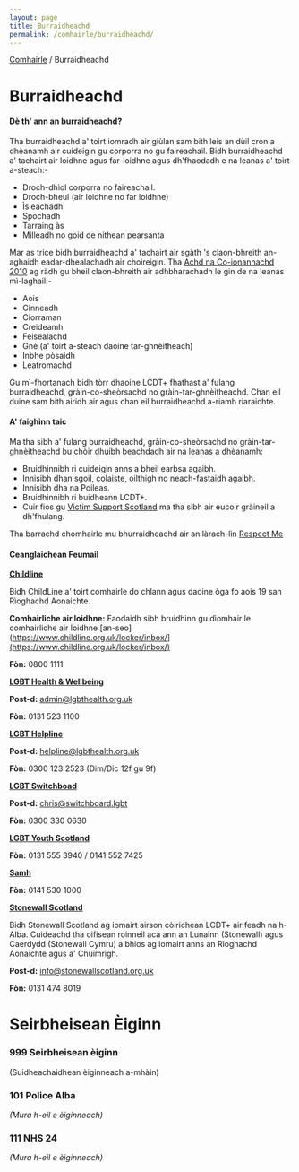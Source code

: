 ```yaml
---
layout: page
title: Burraidheachd
permalink: /comhairle/burraidheachd/
---
```


[Comhairle]({{site.baseurl}}/comhairle/) / Burraidheachd

# Burraidheachd

#### Dè th' ann an burraidheachd?

Tha burraidheachd a' toirt iomradh air giùlan sam bith leis an dùil cron a dhèanamh air cuideigin gu corporra no gu faireachail. Bidh burraidheachd a' tachairt air loidhne agus far-loidhne agus dh'fhaodadh e na leanas a' toirt a-steach:-

*   Droch-dhìol corporra no faireachail.
*   Droch-bheul (air loidhne no far loidhne)
*   Ìsleachadh
*   Spochadh
*   Tarraing às
*   Milleadh no goid de nithean pearsanta

Mar as trice bidh burraidheachd a' tachairt air sgàth 's claon-bhreith an-aghaidh eadar-dhealachadh air choireigin. Tha [Achd na Co-ionannachd 2010](https://geidh.uk/comhairle/coirichean-agus-reachdas/) ag ràdh gu bheil claon-bhreith air adhbharachadh le gin de na leanas mì-laghail:-

*   Aois
*   Cinneadh
*   Ciorraman
*   Creideamh
*   Feisealachd
*   Gnè (a' toirt a-steach daoine tar-ghnèitheach)
*   Inbhe pòsaidh
*   Leatromachd

Gu mì-fhortanach bidh tòrr dhaoine LCDT+ fhathast a' fulang burraidheachd, gràin-co-sheòrsachd no gràin-tar-ghnèitheachd. Chan eil duine sam bith airidh air agus chan eil burraidheachd a-riamh riaraichte.

#### A' faighinn taic

Ma tha sibh a' fulang burraidheachd, gràin-co-sheòrsachd no gràin-tar-ghnèitheachd bu chòir dhuibh beachdadh air na leanas a dhèanamh:

*   Bruidhinnibh ri cuideigin anns a bheil earbsa agaibh.
*   Innisibh dhan sgoil, colaiste, oilthigh no neach-fastaidh agaibh.
*   Innisibh dha na Poileas.
*   Bruidhinnibh ri buidheann LCDT+.
*   Cuir fios gu [Victim Support Scotland](http://www.victimsupportsco.org.uk) ma tha sibh air eucoir gràineil a dh'fhulang.

Tha barrachd chomhairle mu bhurraidheachd air an làrach-lìn [Respect Me](http://www.respectme.org.uk)

#### Ceanglaichean Feumail

[**Childline**](https://www.childline.org.uk/info-advice/your-feelings/sexual-identity/)

Bidh ChildLine a' toirt comhairle do chlann agus daoine òga fo aois 19 san Rìoghachd Aonaichte.

**Comhairliche air loidhne:** Faodaidh sibh bruidhinn gu dìomhair le comhairliche air loidhne [an-seo](https://www.childline.org.uk/locker/inbox/](https://www.childline.org.uk/locker/inbox/)

**Fòn:** 0800 1111

[**LGBT Health & Wellbeing**](http://www.lgbthealth.org.uk/)

**Post-d:** admin@lgbthealth.org.uk

**Fòn:** 0131 523 1100

[**LGBT Helpline**](http://www.lgbthealth.org.uk/helpline/)

**Post-d:** helpline@lgbthealth.org.uk

**Fòn:** 0300 123 2523 (Dim/Dic 12f gu 9f)

[**LGBT Switchboad**](https://switchboard.lgbt/)

**Post-d:** chris@switchboard.lgbt

**Fòn:** 0300 330 0630

[**LGBT Youth Scotland**](https://www.lgbtyouth.org.uk/)

**Fòn:** 0131 555 3940 / 0141 552 7425

[**Samh**](https://www.samh.org.uk)

**Fòn:** 0141 530 1000

[**Stonewall Scotland**](http://www.stonewallscotland.org.uk/)

Bidh Stonewall Scotland ag iomairt airson còirichean LCDT+ air feadh na h-Alba. Cuideachd tha oifisean roinneil aca ann an Lunainn (Stonewall) agus Caerdydd (Stonewall Cymru) a bhios ag iomairt anns an Rìoghachd Aonaichte agus a' Chuimrigh.

**Post-d:** info@stonewallscotland.org.uk

**Fòn:** 0131 474 8019

# Seirbheisean Èiginn

### **999** Seirbheisean èiginn

(Suidheachaidhean èiginneach a-mhàin)

### **101** Police Alba

_(Mura h-eil e èiginneach)_

### **111** NHS 24

_(Mura h-eil e èiginneach)_
